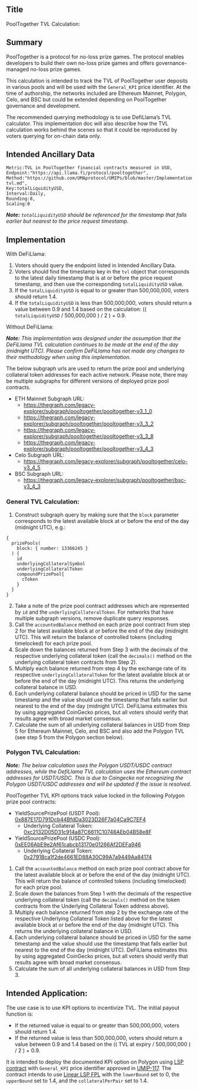 ## Title
PoolTogether TVL Calculation:

## Summary

PoolTogether is a protocol for no-loss prize games. The protocol enables developers to build their own no-loss prize games and offers governance-managed no-loss prize games.

This calculation is intended to track the TVL of PoolTogether user deposits in various pools and will be used with the `General_KPI` price identifier. At the time of authorship, the networks included are Ethereum Mainnet, Polygon, Celo, and BSC but could be extended depending on PoolTogether governance and development.

The recommended querying methodology is to use DefiLlama’s TVL calculator. This implementation doc will also describe how the TVL calculation works behind the scenes so that it could be reproduced by voters querying for on-chain data only.

## Intended Ancillary Data

```
Metric:TVL in PoolTogether financial contracts measured in USD,
Endpoint:"https://api.llama.fi/protocol/pooltogether",
Method:"https://github.com/UMAprotocol/UMIPs/blob/master/Implementations/pooltogether-tvl.md",
Key:totalLiquidityUSD,
Interval:Daily,
Rounding:8,
Scaling:0
```
***Note:** `totalLiquidityUSD` should be referenced for the timestamp that falls earlier but nearest to the price request timestamp.*  

## Implementation

With DeFiLlama:
1. Voters should query the endpoint listed in Intended Ancillary Data.
2. Voters should find the timestamp key in the `tvl` object that corresponds to the latest daily timestamp that is at or before the price request timestamp, and then use the corresponding `totalLiquidityUSD` value.
3. If the `totalLiquidityUSD` is equal to or greater than 500,000,000, voters should return 1.4.
4. If the `totalLiquidityUSD` is less than 500,000,000, voters should return a value between 0.9 and 1.4 based on the calculation: (( `totalLiquidityUSD` / 500,000,000 ) / 2 ) + 0.9.

Without DeFiLlama:

***Note:** This implementation was designed under the assumption that the DeFiLlama TVL calculation continues to be made at the end of the day (midnight UTC). Please confirm DeFiLlama has not made any changes to their methodology when using this implementation.*

The below subgraph urls are used to return the prize pool and underlying collateral token addresses for each active network. Please note, there may be multiple subgraphs for different versions of deployed prize pool contracts.

* ETH Mainnet Subgraph URL: 
  * https://thegraph.com/legacy-explorer/subgraph/pooltogether/pooltogether-v3_1_0
  * https://thegraph.com/legacy-explorer/subgraph/pooltogether/pooltogether-v3_3_2
  * https://thegraph.com/legacy-explorer/subgraph/pooltogether/pooltogether-v3_3_8
  * https://thegraph.com/legacy-explorer/subgraph/pooltogether/pooltogether-v3_4_3
* Celo Subgraph URL:
  * https://thegraph.com/legacy-explorer/subgraph/pooltogether/celo-v3_4_5
* BSC Subgraph URL:
  * https://thegraph.com/legacy-explorer/subgraph/pooltogether/bsc-v3_4_3

### General TVL Calculation:

1. Construct subgraph query by making sure that the `block` parameter corresponds to the latest available block at or before the end of the day (midnight UTC), e.g.:
```
{
  prizePools(
    block: { number: 13366245 }
  ) {
    id
    underlyingCollateralSymbol
    underlyingCollateralToken
    compoundPrizePool{
      cToken
    }
  }
}
```
2. Take a note of the prize pool contract addresses which are represented by `id`  and the `underlyingCollateralToken`. For networks that have multiple subgraph versions, remove duplicate query responses.
3. Call the `accountedBalance` method on each prize pool contract from step 2 for the latest available block at or before the end of the day (midnight UTC). This will return the balance of controlled tokens (including timelocked) for each prize pool.
4. Scale down the balances returned from Step 3 with the decimals of the respective underlying collateral token (call the `decimals()` method on the underlying collateral token contracts from Step 2).
5. Multiply each balance returned from step 4 by the exchange rate of its respective `underlyingCollateralToken` for the latest available block at or before the end of the day (midnight UTC). This returns the underlying collateral balance in USD.
6. Each underlying collateral balance should be priced in USD for the same timestamp and the value should use the timestamp that falls earlier but nearest to the end of the day (midnight UTC). DeFiLlama estimates this by using aggregated CoinGecko prices, but all voters should verify that results agree with broad market consensus.
7. Calculate the sum of all underlying collateral balances in USD from Step 5 for Ethereum Mainnet, Celo, and BSC and also add the Polygon TVL (see step 5 from the Polygon section below).

### Polygon TVL Calculation:

***Note:** The below calculation uses the Polygon USDT/USDC contract addresses, while the DefiLlama TVL calculation uses the Ethereum contract addresses for USDT/USDC. This is due to Coingecko not recognizing the Polygon USDT/USDC addresses and will be updated if the issue is resolved.*  

PoolTogether TVL KPI options track value locked in the following Polygon prize pool contracts:
* YieldSourcePrizePool (USDT Pool): [0x887E17D791Dcb44BfdDa3023D26F7a04Ca9C7EF4](https://polygonscan.com/address/0x887E17D791Dcb44BfdDa3023D26F7a04Ca9C7EF4)
  * Underlying Collateral Token: [0xc2132D05D31c914a87C6611C10748AEb04B58e8F](https://polygonscan.com/address/0xc2132d05d31c914a87c6611c10748aeb04b58e8f)
* YieldSourcePrizePool (USDC Pool): [0xEE06AbE9e2Af61cabcb13170e01266Af2DEFa946](https://polygonscan.com/address/0xee06abe9e2af61cabcb13170e01266af2defa946)
  * Underlying Collateral Token: [0x2791Bca1f2de4661ED88A30C99A7a9449Aa84174](https://polygonscan.com/address/0x2791bca1f2de4661ed88a30c99a7a9449aa84174)

1. Call the `accountedBalance` method on each prize pool contract above for the latest available block at or before the end of the day (midnight UTC). This will return the balance of controlled tokens (including timelocked) for each prize pool.
2. Scale down the balances from Step 1 with the decimals of the respective underlying collateral token (call the `decimals()` method on the token contracts from the Underlying Collateral Token address above).
3. Multiply each balance returned from step 2 by the exchange rate of the respective Underlying Collateral Token listed above for the latest available block at or before the end of the day (midnight UTC). This returns the underlying collateral balance in USD.
4. Each underlying collateral balance should be priced in USD for the same timestamp and the value should use the timestamp that falls earlier but nearest to the end of the day (midnight UTC). DeFiLlama estimates this by using aggregated CoinGecko prices, but all voters should verify that results agree with broad market consensus.
5. Calculate the sum of all underlying collateral balances in USD from Step 3.

## Intended Application:

The use case is to use KPI options to incentivize TVL. The initial payout function is:
* If the returned value is equal to or greater than 500,000,000, voters should return 1.4.
* If the returned value is less than 500,000,000, voters should return a value between 0.9 and 1.4 based on the (( TVL at expiry / 500,000,000 ) / 2 ) + 0.9.

It is intended to deploy the documented KPI option on Polygon using [LSP contract](https://github.com/UMAprotocol/protocol/blob/master/packages/core/contracts/financial-templates/long-short-pair/LongShortPair.sol) with `General_KPI` price identifier approved in [UMIP-117](https://github.com/UMAprotocol/UMIPs/blob/master/UMIPs/umip-117.md). The contract intends to use [Linear LSP FPL](https://github.com/UMAprotocol/protocol/blob/master/packages/core/contracts/financial-templates/common/financial-product-libraries/long-short-pair-libraries/LinearLongShortPairFinancialProductLibrary.sol) with the `lowerBound` set to 0, the `upperBound` set to 1.4, and the `collateralPerPair` set to 1.4.